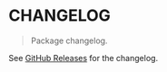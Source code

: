 # CHANGELOG

> Package changelog.

See [GitHub Releases](https://github.com/stdlib-js/complex-conj/releases) for the changelog.